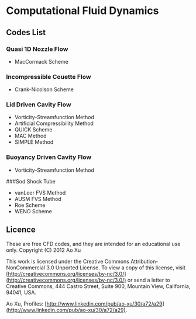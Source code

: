 # Computational Fluid Dynamics

## Codes List

### Quasi 1D Nozzle Flow

* MacCormack Scheme

### Incompressible Couette Flow

* Crank-Nicolson Scheme

### Lid Driven Cavity Flow

* Vorticity-Streamfunction Method
* Artificial Compressibility Method 
* QUICK Scheme
* MAC Method
* SIMPLE Method

### Buoyancy Driven Cavity Flow

* Vorticity-Streamfunction Method

###Sod Shock Tube

* vanLeer FVS Method
* AUSM FVS Method
* Roe Scheme
* WENO Scheme

## Licence

These are free CFD codes, and they are intended for an educational use only.
Copyright (C) 2012  Ao Xu
    
This work is licensed under the Creative Commons Attribution-NonCommercial 3.0 Unported License. To view a copy of this license, visit [http://creativecommons.org/licenses/by-nc/3.0/](http://creativecommons.org/licenses/by-nc/3.0/) or send a letter to Creative Commons, 444 Castro Street, Suite 900, Mountain View, California, 94041, USA.

Ao Xu, Profiles: [http://www.linkedin.com/pub/ao-xu/30/a72/a29](http://www.linkedin.com/pub/ao-xu/30/a72/a29).